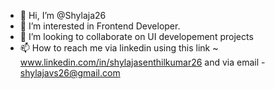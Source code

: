 - 👋 Hi, I’m @Shylaja26
- 👀 I’m interested in Frontend Developer. 
- 💞️ I’m looking to collaborate on UI developement projects
- 📫 How to reach me via linkedin using this link ~  www.linkedin.com/in/shylajasenthilkumar26
and via email - shylajavs26@gmail.com



<!---
Shylaja26/Shylaja26 is a ✨ special ✨ repository because its `README.md` (this file) appears on your GitHub profile.
You can click the Preview link to take a look at your changes.
--->
